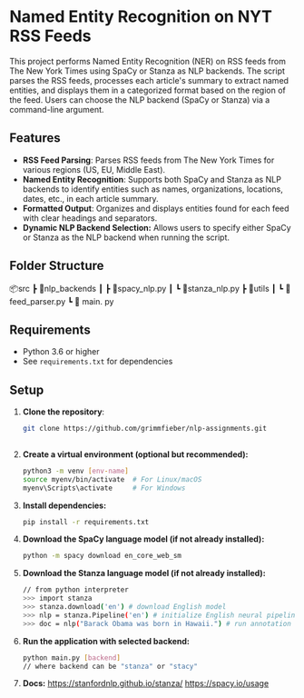 # Named Entity Recognition on NYT RSS Feeds

This project performs Named Entity Recognition (NER) on RSS feeds from The New York Times using SpaCy or Stanza as NLP backends. The script parses the RSS feeds, processes each article's summary to extract named entities, and displays them in a categorized format based on the region of the feed. Users can choose the NLP backend (SpaCy or Stanza) via a command-line argument.


## Features

- **RSS Feed Parsing**: Parses RSS feeds from The New York Times for various regions (US, EU, Middle East).
- **Named Entity Recognition**: Supports both SpaCy and Stanza as NLP backends to identify entities such as names, organizations, locations, dates, etc., in each article summary.
- **Formatted Output**: Organizes and displays entities found for each feed with clear headings and separators.
- **Dynamic NLP Backend Selection:** Allows users to specify either SpaCy or Stanza as the NLP backend when running the script.

## Folder Structure

📦src
 ┣ 📂nlp_backends
 ┃ ┣ 📜spacy_nlp.py
 ┃ ┗ 📜stanza_nlp.py
 ┣ 📂utils
 ┃ ┗ 📜feed_parser.py
 ┗ 📜 main. py

## Requirements

- Python 3.6 or higher
- See `requirements.txt` for dependencies

## Setup

1. **Clone the repository**:
   ```bash
   git clone https://github.com/grimmfieber/nlp-assignments.git
 
2. **Create a virtual environment (optional but recommended):**
   ```bash
   python3 -m venv [env-name]
   source myenv/bin/activate  # For Linux/macOS
   myenv\Scripts\activate     # For Windows

3. **Install dependencies:**
   ```bash
   pip install -r requirements.txt

4. **Download the SpaCy language model (if not already installed):**
   ```bash
   python -m spacy download en_core_web_sm

5. **Download the Stanza language model (if not already installed):**
   ```bash
   // from python interpreter
   >>> import stanza
   >>> stanza.download('en') # download English model
   >>> nlp = stanza.Pipeline('en') # initialize English neural pipeline
   >>> doc = nlp("Barack Obama was born in Hawaii.") # run annotation over a sentence

6. **Run the application with selected backend:**
   ```bash
   python main.py [backend]
   // where backend can be "stanza" or "stacy"

7. **Docs:**
   https://stanfordnlp.github.io/stanza/
   https://spacy.io/usage
